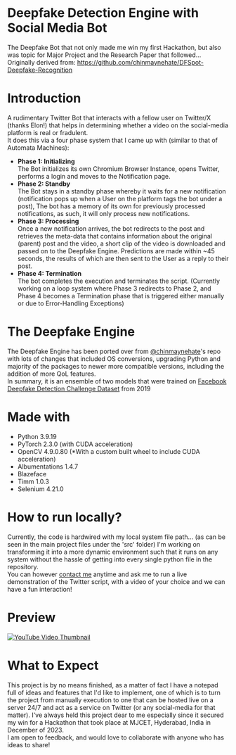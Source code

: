 # Deepfake Detection Engine with Social Media Bot
The Deepfake Bot that not only made me win my first Hackathon, but also was topic for Major Project and the Research Paper that followed...  
Originally derived from: https://github.com/chinmaynehate/DFSpot-Deepfake-Recognition  

# Introduction
A rudimentary Twitter Bot that interacts with a fellow user on Twitter/X (thanks Elon!) that helps in determining whether a video on the social-media platform is real or fradulent.  
It does this via a four phase system that I came up with (similar to that of Automata Machines):
* **Phase 1: Initializing**  
  The Bot initializes its own Chromium Browser Instance, opens Twitter, performs a login and moves to the Notification page.  
* **Phase 2: Standby**  
  The Bot stays in a standby phase whereby it waits for a new notification (notification pops up when a User on the platform tags the bot under a post), The bot has a memory of its own for previously processed notifications, as such, it will only process new notifications.  
* **Phase 3: Processing**  
  Once a new notification arrives, the bot redirects to the post and retrieves the meta-data that contains information about the original (parent) post and the video, a short clip of the video is downloaded and passed on to the Deepfake Engine. Predictions are made within ~45 seconds, the results of which are then sent to the User as a reply to their post.  
* **Phase 4: Termination**  
  The bot completes the execution and terminates the script. (Currently working on a loop system where Phase 3 redirects to Phase 2, and Phase 4 becomes a Termination phase that is triggered either manually or due to Error-Handling Exceptions)

# The Deepfake Engine  
The Deepfake Engine has been ported over from [@chinmaynehate](https://github.com/chinmaynehate)'s repo with lots of changes that included OS conversions, upgrading Python and majority of the packages to newer more compatible versions, including the addition of more QoL features.  
In summary, it is an ensemble of two models that were trained on [Facebook Deepfake Detection Challenge Dataset](https://ai.meta.com/datasets/dfdc/) from 2019  

# Made with  
* Python 3.9.19
* PyTorch 2.3.0 (with CUDA acceleration)
* OpenCV 4.9.0.80 (*With a custom built wheel to include CUDA acceleration)
* Albumentations 1.4.7
* Blazeface
* Timm 1.0.3
* Selenium 4.21.0

# How to run locally?
Currently, the code is hardwired with my local system file path... (as can be seen in the main project files under the 'src' folder) I'm working on transforming it into a more dynamic environment such that it runs on any system without the hassle of getting into every single python file in the repository.  
You can however [contact me](https://www.linkedin.com/in/manviquadri/) anytime and ask me to run a live demonstration of the Twitter script, with a video of your choice and we can have a fun interaction!

# Preview
[![YouTube Video Thumbnail](https://img.youtube.com/vi/VrXlTD_9YJo/0.jpg)](https://www.youtube.com/watch?v=VrXlTD_9YJo)

# What to Expect
This project is by no means finished, as a matter of fact I have a notepad full of ideas and features that I'd like to implement, one of which is to turn the project from manually execution to one that can be hosted live on a server 24/7 and act as a service on Twitter (or any social-media for that matter). I've always held this project dear to me especially since it secured my win for a Hackathon that took place at MJCET, Hyderabad, India in December of 2023.  
I am open to feedback, and would love to collaborate with anyone who has ideas to share!
